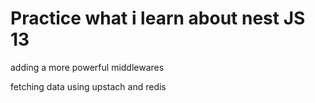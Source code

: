 # Practice what i learn about nest JS 13

adding a more powerful middlewares

fetching data using upstach and redis 

